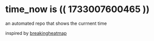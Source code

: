 # time_now is (( 1733007600465 ))

an automated repo that shows the currnent time

inspired by [breakingheatmap](https://github.com/breakingheatmap/breakingheatmap)